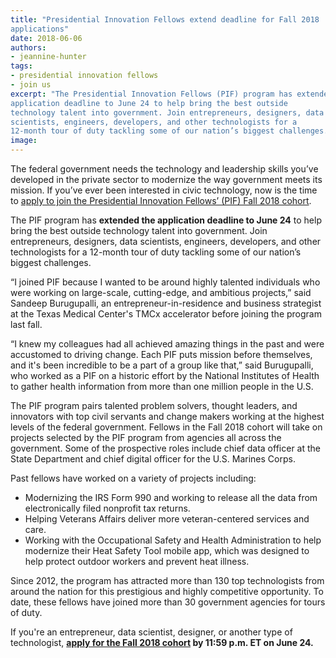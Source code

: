 ```yaml
---
title: "Presidential Innovation Fellows extend deadline for Fall 2018
applications"
date: 2018-06-06
authors:
- jeannine-hunter
tags:
- presidential innovation fellows
- join us
excerpt: "The Presidential Innovation Fellows (PIF) program has extended the
application deadline to June 24 to help bring the best outside
technology talent into government. Join entrepreneurs, designers, data
scientists, engineers, developers, and other technologists for a
12-month tour of duty tackling some of our nation’s biggest challenges."
image:
---
```


The federal government needs the technology and leadership skills you’ve
developed in the private sector to modernize the way government meets
its mission. If you’ve ever been interested in civic technology, now is
the time to [apply to join the Presidential Innovation Fellows’ (PIF)
Fall 2018 cohort](https://apply.pif.gov/).

The PIF program has **extended the
application deadline to June 24** to help bring the best outside
technology talent into government. Join entrepreneurs, designers, data
scientists, engineers, developers, and other technologists for a
12-month tour of duty tackling some of our nation’s biggest challenges.

“I joined PIF because I wanted to be around highly talented individuals
who were working on large-scale, cutting-edge, and ambitious projects,”
said Sandeep Burugupalli, an entrepreneur-in-residence and business
strategist at the Texas Medical Center's TMCx accelerator before joining
the program last fall.

“I knew my colleagues had all achieved amazing things in the past and
were accustomed to driving change. Each PIF puts mission before
themselves, and it's been incredible to be a part of a group like that,”
said Burugupalli, who worked as a PIF on a historic effort by the
National Institutes of Health to gather health information from more
than one million people in the U.S.

The PIF program pairs talented problem solvers, thought leaders, and
innovators with top civil servants and change makers working at the
highest levels of the federal government. Fellows in the Fall 2018
cohort will take on projects selected by the PIF program from agencies
all across the government. Some of the prospective roles include chief
data officer at the State Department and chief digital officer for the
U.S. Marines Corps.

Past fellows have worked on a variety of projects including:

-   Modernizing the IRS Form 990 and working to release all the data from electronically filed nonprofit tax returns.
-   Helping Veterans Affairs deliver more veteran-centered services and care.
-   Working with the Occupational Safety and Health Administration to help modernize their Heat Safety Tool mobile app, which was designed to help protect outdoor workers and prevent heat illness.

Since 2012, the program has attracted more than 130 top technologists
from around the nation for this prestigious and highly competitive
opportunity. To date, these fellows have joined more than 30 government
agencies for tours of duty.

If you're an entrepreneur, data scientist, designer, or another type of technologist,
**[apply for the Fall 2018 cohort](https://apply.pif.gov/)
by 11:59 p.m. ET on June 24.**
